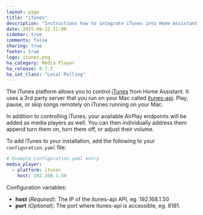 ```yaml
---
layout: page
title: "iTunes"
description: "Instructions how to integrate iTunes into Home Assistant."
date: 2015-06-22 11:00
sidebar: true
comments: false
sharing: true
footer: true
logo: itunes.png
ha_category: Media Player
ha_release: 0.7.3
ha_iot_class: "Local Polling"
---
```



The iTunes platform allows you to control [iTunes](http://apple.com/itunes/) from Home Assistant. It uses a 3rd party server that you run on your Mac called [itunes-api](https://github.com/maddox/itunes-api). Play, pause, or skip songs remotely on iTunes running on your Mac.

In addition to controlling iTunes, your available AirPlay endpoints will be added as media players as well. You can then individually address them append turn them on, turn them off, or adjust their volume.

To add iTunes to your installation, add the following to your `configuration.yaml` file:

```yaml
# Example configuration.yaml entry
media_player:
  - platform: itunes
    host: 192.168.1.50
```

Configuration variables:

- **host** (*Required*): The IP of the itunes-api API, eg. 192.168.1.50
- **port** (*Optional*): The port where itunes-api is accessible, eg. 8181.

